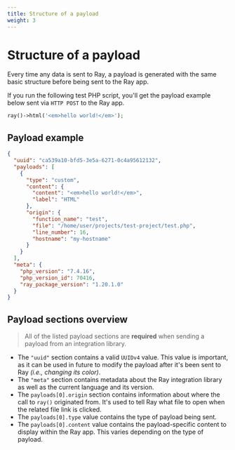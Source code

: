```yaml
---
title: Structure of a payload
weight: 3
---
```

# Structure of a payload
Every time any data is sent to Ray, a payload is generated with the same basic structure before being sent to the Ray app.

If you run the following test PHP script, you'll get the payload example below sent via `HTTP POST` to the Ray app.

```php
ray()->html('<em>hello world!</em>');
```

## Payload example

```json
{
  "uuid": "ca539a10-bfd5-3e5a-6271-0c4a95612132",
  "payloads": [
    {
      "type": "custom",
      "content": {
        "content": "<em>hello world!</em>",
        "label": "HTML"
      },
      "origin": {
        "function_name": "test",
        "file": "/home/user/projects/test-project/test.php",
        "line_number": 16,
        "hostname": "my-hostname"
      }
    }
  ],
  "meta": {
    "php_version": "7.4.16",
    "php_version_id": 70416,
    "ray_package_version": "1.20.1.0"
  }
}
```

## Payload sections overview

> All of the listed payload sections are **required** when sending a payload from an integration library.

- The `"uuid"` section contains a valid `UUIDv4` value.  This value is important, as it can be used in future to modify the payload after it's been sent to Ray _(i.e., changing its color)_.
- The `"meta"` section contains metadata about the Ray integration library as well as the current language and its version.
- The `payloads[0].origin` section contains information about where the call to `ray()` originated from.  It's used to tell Ray what file to open when the related file link is clicked.
- The `payloads[0].type` value contains the type of payload being sent.
- The `payloads[0].content` value contains the payload-specific content to display within the Ray app.  This varies depending on the type of payload.
